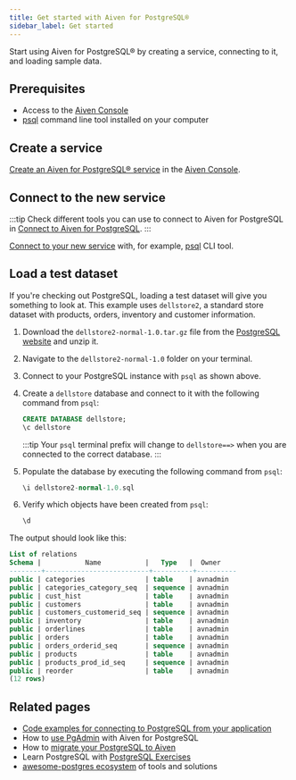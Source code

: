 ```yaml
---
title: Get started with Aiven for PostgreSQL®
sidebar_label: Get started
---
```


Start using Aiven for PostgreSQL® by creating a service, connecting to it, and loading sample data.

## Prerequisites

- Access to the [Aiven Console](https://console.aiven.io)
- [psql](https://www.postgresql.org/download/) command line tool installed on your
  computer

## Create a service

[Create an Aiven for PostgreSQL® service](/docs/platform/howto/create_new_service)  in the
[Aiven Console](https://console.aiven.io).

## Connect to the new service

:::tip
Check different tools you can use to connect to Aiven for PostgreSQL in
[Connect to Aiven for PostgreSQL](/docs/products/postgresql/howto/list-code-samples).
:::

[Connect to your new service](/docs/products/postgresql/howto/connect-psql) with, for
example, [psql](https://www.postgresql.org/download/) CLI tool.

## Load a test dataset

If you're checking out PostgreSQL, loading a test dataset will give you
something to look at. This example uses `dellstore2`, a standard store
dataset with products, orders, inventory and customer information.

1.  Download the `dellstore2-normal-1.0.tar.gz` file from the
    [PostgreSQL
    website](https://www.postgresql.org/ftp/projects/pgFoundry/dbsamples/dellstore2/dellstore2-normal-1.0/)
    and unzip it.

1.  Navigate to the `dellstore2-normal-1.0` folder on your terminal.

1.  Connect to your PostgreSQL instance with `psql` as shown above.

1.  Create a `dellstore` database and connect to it with the following
    command from `psql`:

    ```sql
    CREATE DATABASE dellstore;
    \c dellstore
    ```

    :::tip
    Your `psql` terminal prefix will change to `dellstore==>` when you
    are connected to the correct database.
    :::

1.  Populate the database by executing the following command from
    `psql`:

    ```sql
    \i dellstore2-normal-1.0.sql
    ```

1.  Verify which objects have been created from `psql`:

    ```sql
    \d
    ```

The output should look like this:

```sql
List of relations
Schema |           Name           |   Type   |  Owner
--------+--------------------------+----------+----------
public | categories               | table    | avnadmin
public | categories_category_seq  | sequence | avnadmin
public | cust_hist                | table    | avnadmin
public | customers                | table    | avnadmin
public | customers_customerid_seq | sequence | avnadmin
public | inventory                | table    | avnadmin
public | orderlines               | table    | avnadmin
public | orders                   | table    | avnadmin
public | orders_orderid_seq       | sequence | avnadmin
public | products                 | table    | avnadmin
public | products_prod_id_seq     | sequence | avnadmin
public | reorder                  | table    | avnadmin
(12 rows)
```

## Related pages

- [Code examples for connecting to PostgreSQL from your application](/docs/products/postgresql/howto/list-code-samples)
- How to [use PgAdmin](howto/connect-pgadmin) with Aiven for PostgreSQL
- How to [migrate your PostgreSQL to Aiven](concepts/aiven-db-migrate)
- Learn PostgreSQL with [PostgreSQL Exercises](https://pgexercises.com/)
- [awesome-postgres ecosystem](https://github.com/dhamaniasad/awesome-postgres) of tools
  and solutions
